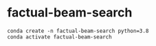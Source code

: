 # factual-beam-search
```
conda create -n factual-beam-search python=3.8
conda activate factual-beam-search
```